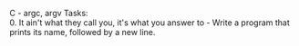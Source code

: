 C - argc, argv Tasks:<br>
0. It ain't what they call you, it's what you answer to - Write a program that prints its name, followed by a new line.<br>
